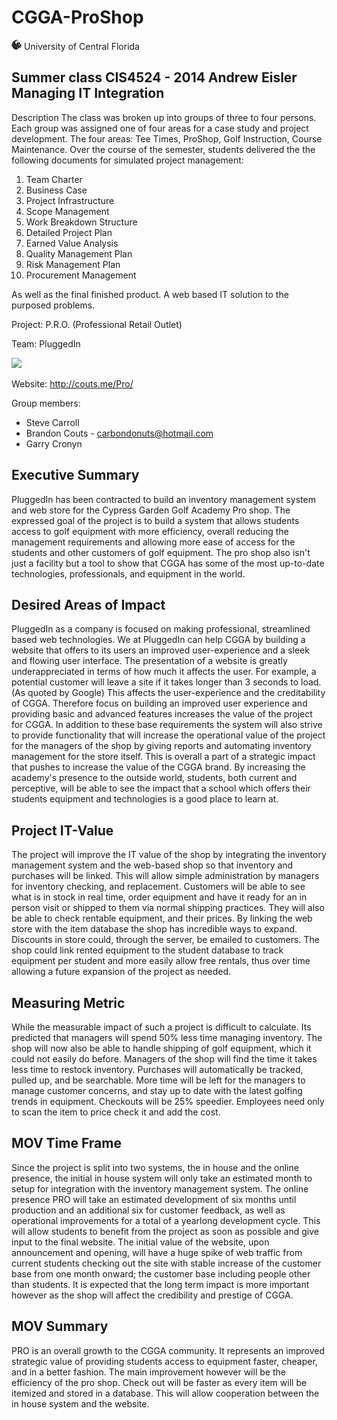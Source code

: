 CGGA-ProShop
============
![alt text](https://github.com/CGGA-ProShop/Pro/raw/master/public/images/pegasus-icon.png "UCF Pegasus") University of Central Florida

Summer class CIS4524 - 2014 Andrew Eisler
Managing IT Integration
-------------
Description
The class was broken up into groups of three to four persons. Each group was assigned one of four
areas for a case study and project development. The four areas: Tee Times, ProShop, Golf Instruction,
Course Maintenance. Over the course of the semester, students delivered the the following documents for
simulated project management:

1. Team Charter
2. Business Case
3. Project Infrastructure
4. Scope Management
5. Work Breakdown Structure
6. Detailed Project Plan
7. Earned Value Analysis
8. Quality Management Plan
9. Risk Management Plan
10. Procurement Management

As well as the final finished product. A web based IT solution to the purposed problems.

Project: P.R.O. (Professional Retail Outlet)

Team: PluggedIn

<image src="https://github.com/CGGA-ProShop/Pro/raw/master/public/images/pluggedIn-logo.png" style="width:200px ">

Website: http://couts.me/Pro/

Group members:
* Steve Carroll
* Brandon Couts - carbondonuts@hotmail.com
* Garry Cronyn

Executive Summary
--------------
PluggedIn has been contracted to build an inventory management system and web store for the Cypress Garden Golf Academy Pro shop. The expressed goal of the project is to build a system that allows students access to golf equipment with more efficiency, overall reducing the management requirements and allowing more ease of access for the students and other customers of golf equipment. The pro shop also isn't just a facility but a tool to show that CGGA has some of the most up-to-date technologies, professionals, and equipment in the world.

Desired Areas of Impact
--------------
PluggedIn as a company is focused on making professional, streamlined based web technologies. We at PluggedIn can help CGGA by building a website that offers to its users an improved user-experience and a sleek and flowing user interface. The presentation of a website is greatly underappreciated in terms of how much it affects the user. For example, a potential customer will leave a site if it takes longer than 3 seconds to load. (As quoted by Google) This affects the user-experience and the creditability of CGGA. Therefore focus on building an improved user experience and providing basic and advanced features increases the value of the project for CGGA. In addition to these base requirements the system will also strive to provide functionality that will increase the operational value of the project for the managers of the shop by giving reports and automating inventory management for the store itself. This is overall a part of a strategic impact that pushes to increase the value of the CGGA brand. By increasing the academy's presence to the outside world, students, both current and perceptive, will be able to see the impact that a school which offers their students equipment and technologies is a good place to learn at.

Project IT-Value
-------------
The project will improve the IT value of the shop by integrating the inventory management system and the web-based shop so that inventory and purchases will be linked. This will allow simple administration by managers for inventory checking, and replacement. Customers will be able to see what is in stock in real time, order equipment and have it ready for an in person visit or shipped to them via normal shipping practices. They will also be able to check rentable equipment, and their prices. By linking the web store with the item database the shop has incredible ways to expand. Discounts in store could, through the server, be emailed to customers. The shop could link rented equipment to the student database to track equipment per student and more easily allow free rentals, thus over time allowing a future expansion of the project as needed.

Measuring Metric
-------------
While the measurable impact of such a project is difficult to calculate. Its predicted that managers will spend 50% less time managing inventory. The shop will now also be able to handle shipping of golf equipment, which it could not easily do before.  Managers of the shop will find the time it takes less time to restock inventory. Purchases will automatically be tracked, pulled up, and be searchable. More time will be left for the managers to manage customer concerns, and stay up to date with the latest golfing trends in equipment. Checkouts will be 25% speedier. Employees need only to scan the item to price check it and add the cost.

MOV Time Frame
-------------
Since the project is split into two systems, the in house and the online presence, the initial in house system will only take an estimated month to setup for integration with the inventory management system. The online presence PRO will take an estimated development of six months until production and an additional six for customer feedback, as well as operational improvements for a total of a yearlong development cycle. This will allow students to benefit from the project as soon as possible and give input to the final website. The initial value of the website, upon announcement and opening, will have a huge spike of web traffic from current students checking out the site with stable increase of the customer base from one month onward; the customer base including people other than students. It is expected that the long term impact is more important however as the shop will affect the credibility and prestige of CGGA.

MOV Summary
-------------
PRO is an overall growth to the CGGA community. It represents an improved strategic value of providing students access to equipment faster, cheaper, and in a better fashion. The main improvement however will be the efficiency of the pro shop. Check out will be faster as every item will be itemized and stored in a database. This will allow cooperation between the in house system and the website.